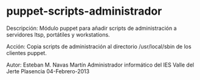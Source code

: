 puppet-scripts-administrador
============================

Descripción:
  Módulo puppet para añadir scripts de administración a servidores ltsp, portátiles y workstations.

Acción:
  Copia scripts de administración al directorio /usr/local/sbin de los clientes puppet.

Autor:
  Esteban M. Navas Martín
  Administrador informático del IES Valle del Jerte
  Plasencia
  04-Febrero-2013
  

